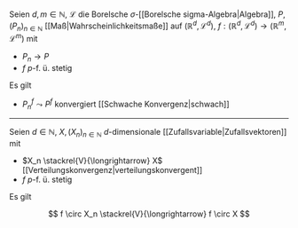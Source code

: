 Seien $d, m \in \mathbb{N}$, $\mathcal{L}$ die Borelsche $\sigma$-[[Borelsche sigma-Algebra|Algebra]], $P, (P_n)_{n \in \mathbb{N}}$ [[Maß|Wahrscheinlichkeitsmaße]] auf $(\mathbb{R}^d, \mathcal{L}^d)$, $f : (\mathbb{R}^d, \mathcal{L}^d) \to (\mathbb{R}^m, \mathcal{L}^m)$ mit
- $P_n \to P$
- $f$ $p$-f. ü. stetig

Es gilt
- $P_n^f \leadsto P^f$ konvergiert [[Schwache Konvergenz|schwach]]

---

Seien $d \in \mathbb{N}$, $X, (X_n)_{n \in \mathbb{N}}$ $d$-dimensionale [[Zufallsvariable|Zufallsvektoren]] mit
- $X_n \stackrel{V}{\longrightarrow} X$ [[Verteilungskonvergenz|verteilungskonvergent]]
- $f$ $p$-f. ü. stetig

Es gilt

$$
	f \circ X_n \stackrel{V}{\longrightarrow} f \circ X
$$